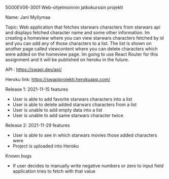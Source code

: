 5G00EV06-3001 Web-ohjelmoinnin jatkokurssin projekti

Name: Jani Myllymaa

Topic: Web application that fetches starwars characters from starwars api and displays fetched character
name and some other information. Im creating a homeview where you can view starwars 
characters fetched by id and you can add any of those characters to a list. The list is shown on another page called viewcontent where you can delete characters which were added on
the homeview page.
Im going to use React Router for this assignment and it will be published on heroku in the future.

API : https://swapi.dev/api/


Heroku link: https://swapiprojekti.herokuapp.com/

Release 1: 2021-11-15 features

- User is able to add favorite starwars characters into a list
- User is able to delete added starwars characters from a list
- User is unable to add empty data into a list
- User is unable to add same starwars character twice

Release 2: 2021-11-29 features

- User is able to see in which starwars movies those added characters were
- Project is uploaded into Heroku

Known bugs

- If user decides to manually write negative numbers or zero to input field application tries to fetch with that value

